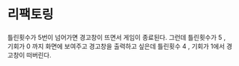 # 리팩토링

###

틀린횟수가 5번이 넘어가면 경고창이 뜨면서 게임이 종료된다.
그런데 틀린횟수가 5 , 기회가 0 까지 화면에 보여주고
경고창을 출력하고 싶은데
틀린횟수 4 , 기회가 1에서 경고창이 떠버린다.

